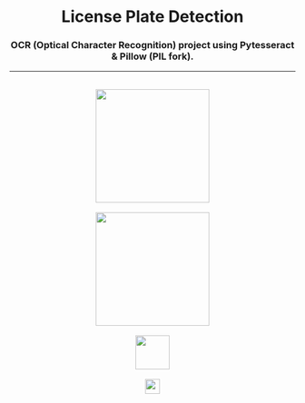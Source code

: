 <h1 align="center">License Plate Detection</h1>
<h3 align="center">OCR (Optical Character Recognition) project using Pytesseract & Pillow (PIL fork).</h3><hr><br>
<div align="center">
  <img height="200" src="https://github.com/moulik10sharma/License-Plate-Detection/assets/92577073/84fde8fa-4ed5-43f1-bd87-660e1f4fa59d"/>
</div><br>
<div align="center">
  <img height="200" src="https://github.com/moulik10sharma/License-Plate-Detection/assets/92577073/91b23656-1947-4f2e-a18b-ef69d632e74a"/>
</div><br>
<div align="center">
  <img height="60" src="https://github.com/moulik10sharma/License-Plate-Detection/assets/92577073/04cfba91-9c3a-40f1-b71c-23ec5ae9038c"/>
</div><br>
<div align="center">
  <img height="26" src="https://github.com/moulik10sharma/License-Plate-Detection/assets/92577073/a7b998bd-9daf-4150-9a16-9483d5161e8a"/>
</div><br>

